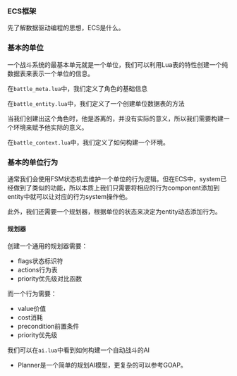 ### ECS框架
先了解数据驱动编程的思想，ECS是什么。

### 基本的单位
一个战斗系统的最基本单元就是一个单位，我们可以利用Lua表的特性创建一个纯数据表来表示一个单位的信息。

在`battle_meta.lua`中，我们定义了角色的基础信息

在`battle_entity.lua`中，我们定义了一个创建单位数据表的方法

当我们创建出这个角色时，他是游离的，并没有实际的意义，所以我们需要构建一个环境来赋予他实际的意义。

在`battle_context.lua`中，我们定义了如何构建一个环境。

### 基本的单位行为
通常我们会使用FSM状态机去维护一个单位的行为逻辑。但在ECS中，system已经做到了类似的功能，所以本质上我们只需要将相应的行为component添加到entity中就可以让对应的行为system操作他。

此外，我们还需要一个规划器，根据单位的状态来决定为entity动态添加行为。

#### 规划器
创建一个通用的规划器需要：

- flags状态标识符
- actions行为表
- priority优先级对比函数

而一个行为需要：

- value价值
- cost消耗
- precondition前置条件
- priority优先级

我们可以在`ai.lua`中看到如何构建一个自动战斗的AI

* Planner是一个简单的规划AI模型，更复杂的可以参考GOAP。